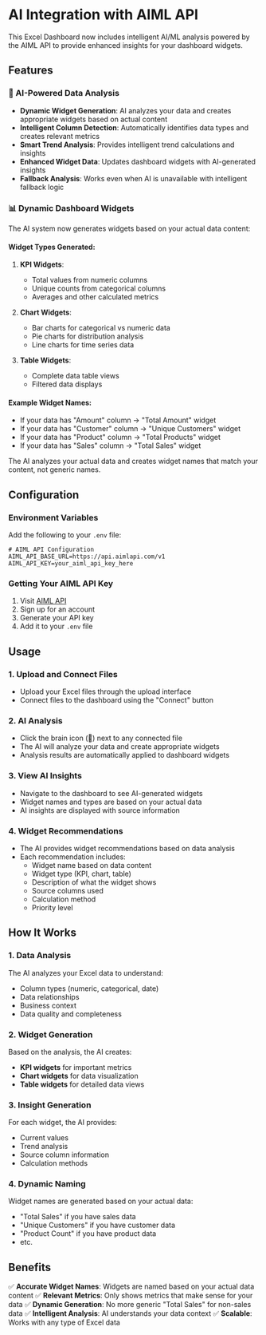 # AI Integration with AIML API

This Excel Dashboard now includes intelligent AI/ML analysis powered by the AIML API to provide enhanced insights for your dashboard widgets.

## Features

### 🤖 AI-Powered Data Analysis
- **Dynamic Widget Generation**: AI analyzes your data and creates appropriate widgets based on actual content
- **Intelligent Column Detection**: Automatically identifies data types and creates relevant metrics
- **Smart Trend Analysis**: Provides intelligent trend calculations and insights
- **Enhanced Widget Data**: Updates dashboard widgets with AI-generated insights
- **Fallback Analysis**: Works even when AI is unavailable with intelligent fallback logic

### 📊 Dynamic Dashboard Widgets
The AI system now generates widgets based on your actual data content:

#### Widget Types Generated:
1. **KPI Widgets**: 
   - Total values from numeric columns
   - Unique counts from categorical columns
   - Averages and other calculated metrics

2. **Chart Widgets**:
   - Bar charts for categorical vs numeric data
   - Pie charts for distribution analysis
   - Line charts for time series data

3. **Table Widgets**:
   - Complete data table views
   - Filtered data displays

#### Example Widget Names:
- If your data has "Amount" column → "Total Amount" widget
- If your data has "Customer" column → "Unique Customers" widget  
- If your data has "Product" column → "Total Products" widget
- If your data has "Sales" column → "Total Sales" widget

The AI analyzes your actual data and creates widget names that match your content, not generic names.

## Configuration

### Environment Variables

Add the following to your `.env` file:

```env
# AIML API Configuration
AIML_API_BASE_URL=https://api.aimlapi.com/v1
AIML_API_KEY=your_aiml_api_key_here
```

### Getting Your AIML API Key

1. Visit [AIML API](https://api.aimlapi.com)
2. Sign up for an account
3. Generate your API key
4. Add it to your `.env` file

## Usage

### 1. Upload and Connect Files
- Upload your Excel files through the upload interface
- Connect files to the dashboard using the "Connect" button

### 2. AI Analysis
- Click the brain icon (🧠) next to any connected file
- The AI will analyze your data and create appropriate widgets
- Analysis results are automatically applied to dashboard widgets

### 3. View AI Insights
- Navigate to the dashboard to see AI-generated widgets
- Widget names and types are based on your actual data
- AI insights are displayed with source information

### 4. Widget Recommendations
- The AI provides widget recommendations based on data analysis
- Each recommendation includes:
  - Widget name based on data content
  - Widget type (KPI, chart, table)
  - Description of what the widget shows
  - Source columns used
  - Calculation method
  - Priority level

## How It Works

### 1. Data Analysis
The AI analyzes your Excel data to understand:
- Column types (numeric, categorical, date)
- Data relationships
- Business context
- Data quality and completeness

### 2. Widget Generation
Based on the analysis, the AI creates:
- **KPI widgets** for important metrics
- **Chart widgets** for data visualization
- **Table widgets** for detailed data views

### 3. Insight Generation
For each widget, the AI provides:
- Current values
- Trend analysis
- Source column information
- Calculation methods

### 4. Dynamic Naming
Widget names are generated based on your actual data:
- "Total Sales" if you have sales data
- "Unique Customers" if you have customer data
- "Product Count" if you have product data
- etc.

## Benefits

✅ **Accurate Widget Names**: Widgets are named based on your actual data content
✅ **Relevant Metrics**: Only shows metrics that make sense for your data
✅ **Dynamic Generation**: No more generic "Total Sales" for non-sales data
✅ **Intelligent Analysis**: AI understands your data context
✅ **Scalable**: Works with any type of Excel data 
